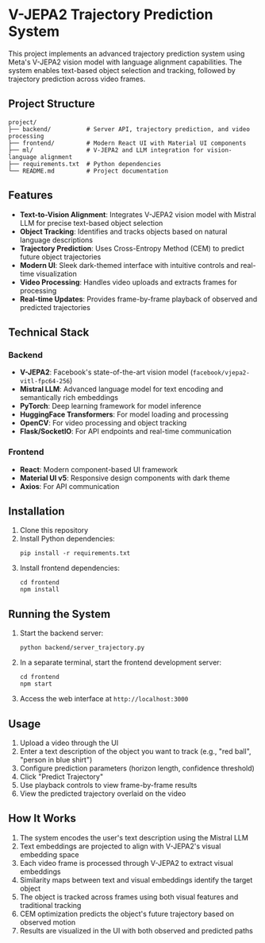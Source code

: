# V-JEPA2 Trajectory Prediction System

This project implements an advanced trajectory prediction system using Meta's V-JEPA2 vision model with language alignment capabilities. The system enables text-based object selection and tracking, followed by trajectory prediction across video frames.

## Project Structure

```
project/
├── backend/          # Server API, trajectory prediction, and video processing
├── frontend/         # Modern React UI with Material UI components
├── ml/               # V-JEPA2 and LLM integration for vision-language alignment
├── requirements.txt  # Python dependencies
└── README.md         # Project documentation
```

## Features

- **Text-to-Vision Alignment**: Integrates V-JEPA2 vision model with Mistral LLM for precise text-based object selection
- **Object Tracking**: Identifies and tracks objects based on natural language descriptions
- **Trajectory Prediction**: Uses Cross-Entropy Method (CEM) to predict future object trajectories
- **Modern UI**: Sleek dark-themed interface with intuitive controls and real-time visualization
- **Video Processing**: Handles video uploads and extracts frames for processing
- **Real-time Updates**: Provides frame-by-frame playback of observed and predicted trajectories

## Technical Stack

### Backend
- **V-JEPA2**: Facebook's state-of-the-art vision model (`facebook/vjepa2-vitl-fpc64-256`)
- **Mistral LLM**: Advanced language model for text encoding and semantically rich embeddings
- **PyTorch**: Deep learning framework for model inference
- **HuggingFace Transformers**: For model loading and processing
- **OpenCV**: For video processing and object tracking
- **Flask/SocketIO**: For API endpoints and real-time communication

### Frontend
- **React**: Modern component-based UI framework
- **Material UI v5**: Responsive design components with dark theme
- **Axios**: For API communication

## Installation

1. Clone this repository
2. Install Python dependencies:
   ```
   pip install -r requirements.txt
   ```
3. Install frontend dependencies:
   ```
   cd frontend
   npm install
   ```

## Running the System

1. Start the backend server:
   ```
   python backend/server_trajectory.py
   ```
2. In a separate terminal, start the frontend development server:
   ```
   cd frontend
   npm start
   ```
3. Access the web interface at `http://localhost:3000`

## Usage

1. Upload a video through the UI
2. Enter a text description of the object you want to track (e.g., "red ball", "person in blue shirt")
3. Configure prediction parameters (horizon length, confidence threshold)
4. Click "Predict Trajectory"
5. Use playback controls to view frame-by-frame results
6. View the predicted trajectory overlaid on the video

## How It Works

1. The system encodes the user's text description using the Mistral LLM
2. Text embeddings are projected to align with V-JEPA2's visual embedding space
3. Each video frame is processed through V-JEPA2 to extract visual embeddings
4. Similarity maps between text and visual embeddings identify the target object
5. The object is tracked across frames using both visual features and traditional tracking
6. CEM optimization predicts the object's future trajectory based on observed motion
7. Results are visualized in the UI with both observed and predicted paths
